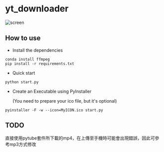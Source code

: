 # yt_downloader

![screen](https://github.com/charlieUWUuwu/yt_downloader/assets/111500816/0e7d1e57-a02b-45ea-ab8f-38215d8e63bb)

## How to use
- Install the dependencies
```
conda install ffmpeg
pip install -r requirements.txt
```

- Quick start
```
python start.py
```

- Create an Executable using PyInstaller

  (You need to prepare your ico file, but it's optional)
```
pyinstaller -F -w --icon=MyICON.ico start.py
```

## TODO
直接使用pytube套件所下載的mp4，在上傳至手機時可能會出現錯誤，因此可參考mp3方式修改
